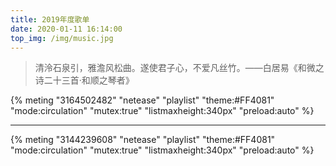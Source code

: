 ```yaml
---
title: 2019年度歌单
date: 2020-01-11 16:14:00
top_img: /img/music.jpg
---
```


> 清泠石泉引，雅澹风松曲。遂使君子心，不爱凡丝竹。——白居易《和微之诗二十三首·和顺之琴者》

{% meting "3164502482" "netease" "playlist" "theme:#FF4081" "mode:circulation" "mutex:true" "listmaxheight:340px" "preload:auto" %}

---

{% meting "3144239608" "netease" "playlist" "theme:#FF4081" "mode:circulation" "mutex:true" "listmaxheight:340px" "preload:auto" %}